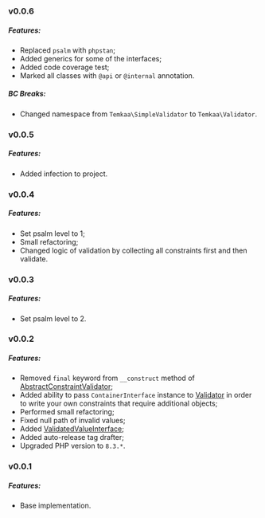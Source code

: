### v0.0.6
##### Features:
- Replaced `psalm` with `phpstan`;
- Added generics for some of the interfaces;
- Added code coverage test;
- Marked all classes with `@api` or `@internal` annotation.
##### BC Breaks:
- Changed namespace from `Temkaa\SimpleValidator` to `Temkaa\Validator`.

### v0.0.5
##### Features:
- Added infection to project.

### v0.0.4
##### Features:
- Set psalm level to 1;
- Small refactoring;
- Changed logic of validation by collecting all constraints first and then validate.

### v0.0.3
##### Features:
- Set psalm level to 2.

### v0.0.2
##### Features:
- Removed `final` keyword from `__construct` method of [AbstractConstraintValidator](/src/AbstractConstraintValidator.php);
- Added ability to pass `ContainerInterface` instance to [Validator](/src/Validator.php) in order to write your
own constraints that require additional objects;
- Performed small refactoring;
- Fixed null path of invalid values;
- Added [ValidatedValueInterface](src/Model/ValidatedValueInterface.php);
- Added auto-release tag drafter;
- Upgraded PHP version to `8.3.*`.

### v0.0.1
##### Features:
- Base implementation.
